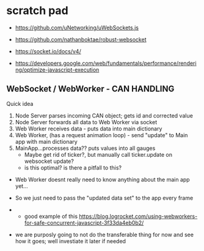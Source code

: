 # scratch pad

* https://github.com/uNetworking/uWebSockets.js
* https://github.com/nathanboktae/robust-websocket
* https://socket.io/docs/v4/

* https://developers.google.com/web/fundamentals/performance/rendering/optimize-javascript-execution


## WebSocket / WebWorker - CAN HANDLING
Quick idea

1. Node Server parses incoming CAN object; gets id and corrected value
2. Node Server forwards all data to Web Worker via socket
3. Web Worker receives data - puts data into main dictionary
4. Web Worker, (has a request animation loop) - send "update" to Main app with main dictionary
5. MainApp...processes data?? puts values into all gauges
    * Maybe get rid of ticker?, but manually call ticker.update on websocket update? 
    * is this optimal? is there a pitfall to this?

* Web Worker doesnt really need to know anything about the main app yet...
* So we just need to pass the "updated data set" to the app every frame
* * good example of this https://blog.logrocket.com/using-webworkers-for-safe-concurrent-javascript-3f33da4eb0b2/


* we are purposly going to not do the transferable thing for now and see how it goes; well investiate it later if needed